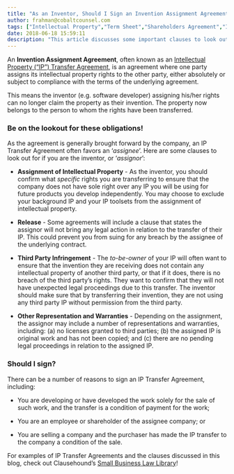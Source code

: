 ```yaml
---
title: "As an Inventor, Should I Sign an Invention Assignment Agreement?"
author: frahman@cobaltcounsel.com
tags: ["Intellectual Property","Term Sheet","Shareholders Agreement","Intellectual Property Transfer","Transfer of Intellectual Property","Investor Term Sheet"]
date: 2018-06-18 15:59:11
description: "This article discusses some important clauses to look out for prior to signing an Invention Assignment Agreeement."
---
```

An **Invention Assignment Agreement**, often known as an [Intellectual Property (“IP”) Transfer Agreement](https://clausehound.com/legal-contract/14981), is an agreement where one party assigns its intellectual property rights to the other party, either absolutely or subject to compliance with the terms of the underlying agreement.

This means the inventor (e.g. software developer) assigning his/her rights can no longer claim the property as their invention. The property now belongs to the person to whom the rights have been transferred.


### Be on the lookout for these obligations!

As the agreement is generally brought forward by the company, an IP Transfer Agreement often favors an ‘*assignee*’. Here are some clauses to look out for if you are the inventor, or ‘*assignor*’:

- **Assignment of Intellectual Property** - As the inventor, you should confirm what *specific* rights you are transferring to ensure that the company does not have sole right over any IP you will be using for future products you develop independently. You may choose to exclude your background IP and your IP toolsets from the assignment of intellectual property.

- **Release** - Some agreements will include a clause that states the assignor will not bring any legal action in relation to the transfer of their IP. This could prevent you from suing for any breach by the assignee of the underlying contract.

- **Third Party Infringement** - The *to-be-owner* of your IP will often want to ensure that the invention they are receiving does not contain any intellectual property of another third party, or that if it does, there is no breach of the third party’s rights. They want to confirm that they will not have unexpected legal proceedings due to this transfer. The inventor should make sure that by transferring their invention, they are not using any third party IP without permission from the third party.

- **Other Representation and Warranties** - Depending on the assignment, the assignor may include a number of representations and warranties, including: (a) no licenses granted to third parties; (b) the assigned IP is original work and has not been copied; and (c) there are no pending legal proceedings in relation to the assigned IP.


### Should I sign?

There can be a number of reasons to sign an IP Transfer Agreement, including:

- You are developing or have developed the work solely for the sale of such work, and the transfer is a condition of payment for the work;

- You are an employee or shareholder of the assignee company; or

- You are selling a company and the purchaser has made the IP transfer to the company a condition of the sale.

For examples of IP Transfer Agreements and the clauses discussed in this blog, check out Clausehound’s [Small Business Law Library](https://www.clausehound.com/documents)!

